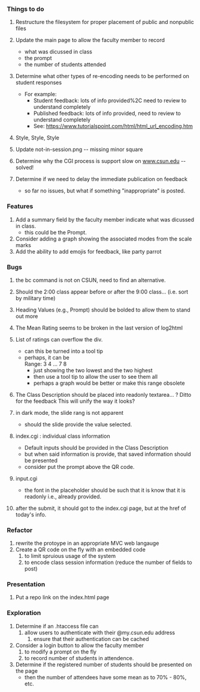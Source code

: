 ### Things to do
  1. Restructure the filesystem for proper placement of public and nonpublic files

  1. Update the main page to allow the faculty member to record
     - what was dicussed in class
     - the prompt
     - the number of students attended
  1. Determine what other types of re-encoding needs to be performed on student responses
     - For example:
       * Student feedback: lots of info provided%2C need to review to understand completely
       * Published feedback: lots of info provided, need to review to understand completely
       * See: https://www.tutorialspoint.com/html/html_url_encoding.htm
  1. Style, Style, Style
  1. Update not-in-session.png -- missing minor square
  1. Determine why the CGI process is support slow on www.csun.edu -- solved!
  1. Determine if we need to delay the immediate publication on feedback
     - so far no issues, but what if something "inappropriate" is posted.

### Features
  1. Add a summary field by the faculty member indicate what was dicussed in class.
     - this could be the Prompt.
  1. Consider adding a graph showing the associated modes from the scale marks
  1. Add the ability to add emojis for feedback, like party parrot
  
### Bugs
  1. the bc command is not on CSUN, need to find an alternative.
  1. Should the 2:00 class appear before or after the 9:00 class... (i.e. sort by military time)
  1. Heading Values (e.g., Prompt) should be bolded to allow them to stand out more
  1. The Mean Rating seems to be broken in the last version of log2html 
  1. List of ratings can overflow the div.
     - can this be turned into a tool tip 
     - perhaps, it can be <div>Range: 3 4 ... 7 8</div>
       - just showing the two lowest and the two highest
       - then use a tool tip to allow the user to see them all
       - perhaps a graph would be better or make this range obsolete 

  1. The Class Description should be placed into readonly textarea... ?
     Ditto for the feedback
     This will unify the way it looks?
  1. in dark mode, the slide rang is not apparent
     - should the slide provide the value selected. 
  1. index.cgi : individual class information
     - Default inputs should be provided in the Class Description
     - but when said information is provide, that saved information should be presented
     - consider put the prompt above the QR code.
  1. input.cgi
     - the font in the placeholder should be such that it is know that it is readonly
       i.e., already provided.

  1. after the submit, it should got to the index.cgi page, but at the href of today's info.



### Refactor
  1. rewrite the protoype in an appropriate MVC web langauge
  1. Create a QR code on the fly with an embedded code 
     1. to limit spruious usage of the system
     1. to encode class session information (reduce the number of fields to post)

### Presentation
  1. Put a repo link on the index.html page

### Exploration
  1. Determine if an .htaccess file can
     1. allow users to authenticate with their @my.csun.edu address
        1. ensure that their authentication can be cached
  1. Consider a login button to allow the faculty member 
     1. to modify a prompt on the fly
     1. to record number of students in attendence.
  1. Determine if the registered number of students should be presented on the page
     - then the number of attendees have some mean as to 70% - 80%, etc.




